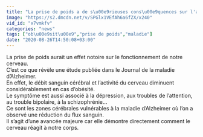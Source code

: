 ```yaml
---
title: "La prise de poids a de s\u00e9rieuses cons\u00e9quences sur l'activit\u00e9 c\u00e9r\u00e9brale"
image: "https://s2.dmcdn.net/v/SPGlx1VEfAh6a6fZX/x240"
vid_id: "x7vmkfv"
categories: "news"
tags: ["ob\u00e9sit\u00e9","prise de poids","maladie"]
date: "2020-08-26T14:50:08+03:00"
---
```

La prise de poids aurait un effet notoire sur le fonctionnement de notre cerveau.   <br>C’est ce que révèle une étude publiée dans le Journal de la maladie d’Alzheimer.  <br>En effet, le débit sanguin cérébral et l’activité du cerveau diminuent considérablement en cas d’obésité.  <br>Le symptôme est aussi associé à la dépression, aux troubles de l’attention, au trouble bipolaire, à la schizophrénie…  <br>Ce sont les zones cérébrales vulnérables à la maladie d’Alzheimer où l’on a observé une réduction du flux sanguin.  <br>Il s’agit d’une avancée majeure car elle démontre directement comment le cerveau réagit à notre corps.
